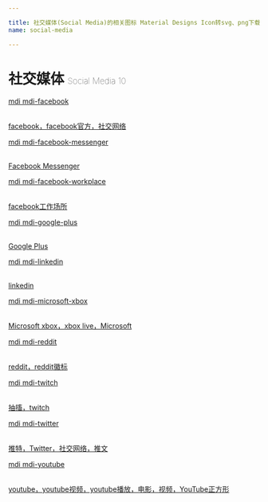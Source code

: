 ```yaml
---

title: 社交媒体(Social Media)的相关图标 Material Designs Icon转svg、png下载
name: social-media

---
```


# 社交媒体  <small style="font-size: 60%;font-weight: 100">Social Media <span class="badge-secondary badge">10</span> </small>

<search tag="social-media" :max="0"/>

<div class="icon-list row" id="search-show"><a href="/icon/facebook.html" class="icon-item col-6 col-sm-4 col-md-2"><div class="icon-item-inner"><i class="mdi mdi-facebook"></i><p><span>mdi mdi-facebook</span></p> <p><br> facebook，facebook官方，社交网络</p></div></a><a href="/icon/facebook-messenger.html" class="icon-item col-6 col-sm-4 col-md-2"><div class="icon-item-inner"><i class="mdi mdi-facebook-messenger"></i><p><span>mdi mdi-facebook-messenger</span></p> <p><br> Facebook Messenger</p></div></a><a href="/icon/facebook-workplace.html" class="icon-item col-6 col-sm-4 col-md-2"><div class="icon-item-inner"><i class="mdi mdi-facebook-workplace"></i><p><span>mdi mdi-facebook-workplace</span></p> <p><br> facebook工作场所</p></div></a><a href="/icon/google-plus.html" class="icon-item col-6 col-sm-4 col-md-2"><div class="icon-item-inner"><i class="mdi mdi-google-plus"></i><p><span>mdi mdi-google-plus</span></p> <p><br> Google Plus</p></div></a><a href="/icon/linkedin.html" class="icon-item col-6 col-sm-4 col-md-2"><div class="icon-item-inner"><i class="mdi mdi-linkedin"></i><p><span>mdi mdi-linkedin</span></p> <p><br> linkedin</p></div></a><a href="/icon/microsoft-xbox.html" class="icon-item col-6 col-sm-4 col-md-2"><div class="icon-item-inner"><i class="mdi mdi-microsoft-xbox"></i><p><span>mdi mdi-microsoft-xbox</span></p> <p><br> Microsoft xbox，xbox live，Microsoft</p></div></a><a href="/icon/reddit.html" class="icon-item col-6 col-sm-4 col-md-2"><div class="icon-item-inner"><i class="mdi mdi-reddit"></i><p><span>mdi mdi-reddit</span></p> <p><br> reddit，reddit徽标</p></div></a><a href="/icon/twitch.html" class="icon-item col-6 col-sm-4 col-md-2"><div class="icon-item-inner"><i class="mdi mdi-twitch"></i><p><span>mdi mdi-twitch</span></p> <p><br> 抽搐，twitch</p></div></a><a href="/icon/twitter.html" class="icon-item col-6 col-sm-4 col-md-2"><div class="icon-item-inner"><i class="mdi mdi-twitter"></i><p><span>mdi mdi-twitter</span></p> <p><br> 推特，Twitter，社交网络，推文</p></div></a><a href="/icon/youtube.html" class="icon-item col-6 col-sm-4 col-md-2"><div class="icon-item-inner"><i class="mdi mdi-youtube"></i><p><span>mdi mdi-youtube</span></p> <p><br> youtube，youtube视频，youtube播放，电影，视频，YouTube正方形</p></div></a></div>

